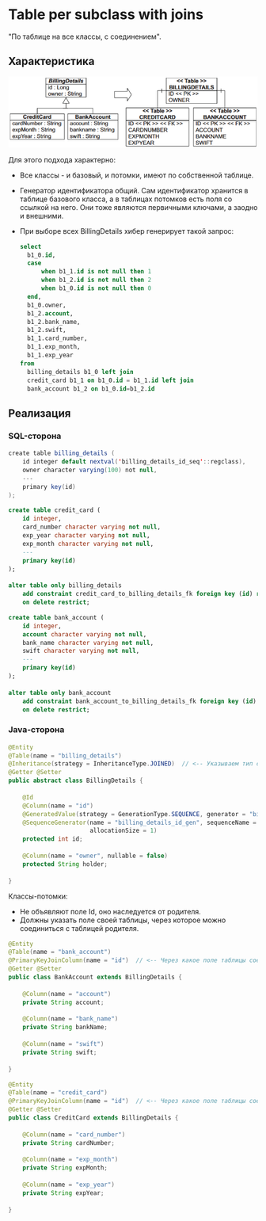 # Table per subclass with joins

"По таблице на все классы, с соединением".

## Характеристика

<img src="img/table-per-subclass-with-joins.png" alt="image-20231110102634238" style="zoom:80%;" />

Для этого подхода характерно:

* Все классы - и базовый, и потомки, имеют по собственной таблице.

* Генератор идентификатора общий. Сам идентификатор хранится в таблице базового класса, а в таблицах потомков есть поля со ссылкой на него. Они тоже являются первичными ключами, а заодно и внешними.

* При выборе всех BillingDetails хибер генерирует такой запрос:

  ```sql
  select
  	b1_0.id,
  	case 
  		when b1_1.id is not null then 1 
  		when b1_2.id is not null then 2 
  		when b1_0.id is not null then 0 
  	end,
  	b1_0.owner,
  	b1_2.account,
  	b1_2.bank_name,
  	b1_2.swift,
  	b1_1.card_number,
  	b1_1.exp_month,
  	b1_1.exp_year
  from
  	billing_details b1_0 left join 
  	credit_card b1_1 on b1_0.id = b1_1.id left join 
  	bank_account b1_2 on b1_0.id=b1_2.id
  ```

## Реализация

### SQL-сторона

```java
create table billing_details (
    id integer default nextval('billing_details_id_seq'::regclass),
	owner character varying(100) not null,
	---
	primary key(id)
);
```

```sql
create table credit_card (
    id integer,
	card_number character varying not null,
	exp_year character varying not null,
	exp_month character varying not null,
	---
	primary key(id)
);

alter table only billing_details
    add constraint credit_card_to_billing_details_fk foreign key (id) references billing_details(id) 
    on delete restrict;
```

```sql
create table bank_account (
    id integer,
	account character varying not null,
	bank_name character varying not null,
	swift character varying not null,
	---
	primary key(id)
);

alter table only bank_account
    add constraint bank_account_to_billing_details_fk foreign key (id) references billing_details(id) 
    on delete restrict;
```

### Java-сторона

```java
@Entity
@Table(name = "billing_details")
@Inheritance(strategy = InheritanceType.JOINED)  // <-- Указываем тип стратегии
@Getter @Setter
public abstract class BillingDetails {

    @Id
    @Column(name = "id")
    @GeneratedValue(strategy = GenerationType.SEQUENCE, generator = "billing_details_id_gen")
    @SequenceGenerator(name = "billing_details_id_gen", sequenceName = "billing_details_id_seq", 
                       allocationSize = 1)
    protected int id;

    @Column(name = "owner", nullable = false)
    protected String holder;

}
```

Классы-потомки:

* Не объявляют поле Id, оно наследуется от родителя.
* Должны указать поле своей таблицы, через которое можно соединиться с таблицей родителя.

```java
@Entity
@Table(name = "bank_account")
@PrimaryKeyJoinColumn(name = "id")  // <-- Через какое поле таблицы соединяться с таблицей родительского класса
@Getter @Setter
public class BankAccount extends BillingDetails {
    
    @Column(name = "account")
    private String account;

    @Column(name = "bank_name")
    private String bankName;

    @Column(name = "swift")
    private String swift;

}
```

```java
@Entity
@Table(name = "credit_card")
@PrimaryKeyJoinColumn(name = "id")  // <-- Через какое поле таблицы соединяться с таблицей родительского класса
@Getter @Setter
public class CreditCard extends BillingDetails {

    @Column(name = "card_number")
    private String cardNumber;

    @Column(name = "exp_month")
    private String expMonth;

    @Column(name = "exp_year")
    private String expYear;

}
```





